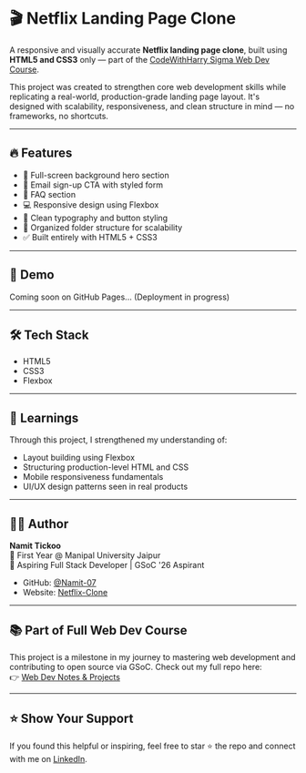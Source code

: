 # 🎬 Netflix Landing Page Clone

A responsive and visually accurate **Netflix landing page clone**, built using **HTML5 and CSS3** only — part of the [CodeWithHarry Sigma Web Dev Course](https://www.codewithharry.com/tutorial/webdev/).

This project was created to strengthen core web development skills while replicating a real-world, production-grade landing page layout. It's designed with scalability, responsiveness, and clean structure in mind — no frameworks, no shortcuts.

---

## 🔥 Features

- 🎥 Full-screen background hero section
- 📧 Email sign-up CTA with styled form
- 💬 FAQ section
- 💻 Responsive design using Flexbox
- 🎨 Clean typography and button styling
- 📂 Organized folder structure for scalability
- ✅ Built entirely with HTML5 + CSS3

---

## 🚀 Demo

Coming soon on GitHub Pages... (Deployment in progress)

---

## 🛠️ Tech Stack

- HTML5
- CSS3
- Flexbox

---

## 🧠 Learnings

Through this project, I strengthened my understanding of:
- Layout building using Flexbox
- Structuring production-level HTML and CSS
- Mobile responsiveness fundamentals
- UI/UX design patterns seen in real products

---

## 👨‍💻 Author

**Namit Tickoo**  
📌 First Year @ Manipal University Jaipur  
🎯 Aspiring Full Stack Developer | GSoC '26 Aspirant

- GitHub: [@Namit-07](https://github.com/Namit-07)
- Website: [Netflix-Clone](https://namit-07.github.io/NetflixClone-Demo/)

---

## 📚 Part of Full Web Dev Course

This project is a milestone in my journey to mastering web development and contributing to open source via GSoC. Check out my full repo here:  
👉 [Web Dev Notes & Projects](https://github.com/Namit-07/Web-Dev)

---

## ⭐️ Show Your Support

If you found this helpful or inspiring, feel free to star ⭐️ the repo and connect with me on [LinkedIn](https://www.linkedin.com/in/namit-tickoo-69b2a9367/).



